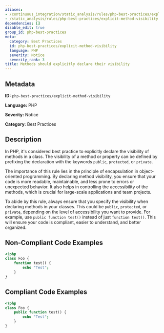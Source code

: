 ```yaml
---
aliases:
- /continuous_integration/static_analysis/rules/php-best-practices/explicit-method-visibility
- /static_analysis/rules/php-best-practices/explicit-method-visibility
dependencies: []
disable_edit: true
group_id: php-best-practices
meta:
  category: Best Practices
  id: php-best-practices/explicit-method-visibility
  language: PHP
  severity: Notice
  severity_rank: 3
title: Methods should explicitly declare their visibility
---
```

<!--  SOURCED FROM https://github.com/DataDog/datadog-static-analyzer-rule-docs -->


## Metadata
**ID:** `php-best-practices/explicit-method-visibility`

**Language:** PHP

**Severity:** Notice

**Category:** Best Practices

## Description
In PHP, it's considered best practice to explicitly declare the visibility of methods in a class. The visibility of a method or property can be defined by prefixing the declaration with the keywords `public`, `protected`, or `private`.

The importance of this rule lies in the principle of encapsulation in object-oriented programming. By declaring method visibility, you ensure that your code is more readable, maintainable, and less prone to errors or unexpected behavior. It also helps in controlling the accessibility of the methods, which is crucial for large-scale applications and team projects.

To abide by this rule, always ensure that you specify the visibility when declaring methods in your classes. This could be `public`, `protected`, or `private`, depending on the level of accessibility you want to provide. For example, use `public function test()` instead of just `function test()`. This will ensure your code is compliant, easier to understand, and better organized.

## Non-Compliant Code Examples
```php
<?php
class Foo {
    function test() {
        echo "Test";
    }
}
```

## Compliant Code Examples
```php
<?php
class Foo {
    public function test() {
        echo "Test";
    }
}
```
